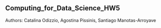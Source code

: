 ## Computing_for_Data_Science_HW5
 Authors: Catalina Odizzio, Agostina Pissinis, Santiago Manotas-Arroyave